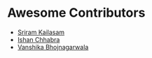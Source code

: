 # Awesome Contributors

* [Sriram Kailasam](https://github.com/sriram-kailasam)
* [Ishan Chhabra](https://github.com/ishan-chhabra)
* [Vanshika Bhojnagarwala](https://github.com/vanshika703)